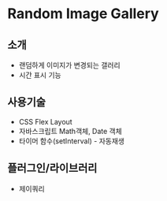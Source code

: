 # Random Image Gallery

## 소개
- 랜덤하게 이미지가 변경되는 갤러리
- 시간 표시 기능

## 사용기술
- CSS Flex Layout
- 자바스크립트 Math객체, Date 객체
- 타이머 함수(setInterval) - 자동재생

## 플러그인/라이브러리
- 제이쿼리
